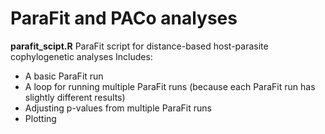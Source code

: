 # ParaFit and PACo analyses

**parafit_scipt.R**
ParaFit script for distance-based host-parasite cophylogenetic analyses
Includes:
* A basic ParaFit run
* A loop for running multiple ParaFit runs (because each ParaFit run has slightly different results)
* Adjusting p-values from multiple ParaFit runs
* Plotting


